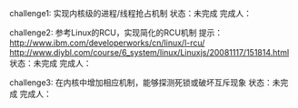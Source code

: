 challenge1: 实现内核级的进程/线程抢占机制
状态：未完成
完成人：

challenge2: 参考Linux的RCU，实现简化的RCU机制
提示：
http://www.ibm.com/developerworks/cn/linux/l-rcu/
http://www.diybl.com/course/6_system/linux/Linuxjs/20081117/151814.html
状态：未完成
完成人：

challenge3: 在内核中增加相应机制，能够探测死锁或破坏互斥现象
状态：未完成
完成人：


